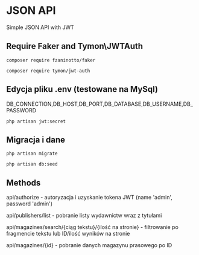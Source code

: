 # JSON API 
Simple JSON API with JWT 


## Require Faker and Tymon\JWTAuth
`composer require fzaninotto/faker`

`composer require tymon/jwt-auth`

## Edycja pliku .env (testowane na MySql)
DB_CONNECTION,DB_HOST,DB_PORT,DB_DATABASE,DB_USERNAME,DB_PASSWORD

`php artisan jwt:secret`

## Migracja i dane
`php artisan migrate`

`php artisan db:seed`


## Methods

api/authorize - autoryzacja i uzyskanie tokena JWT (name 'admin', password 'admin')

api/publishers/list - pobranie listy wydawnictw wraz z tytułami

api/magazines/search/{ciąg tekstu}/{ilość na stronie} - filtrowanie po fragmencie tekstu lub ID/ilość wyników na stronie

api/magazines/{id} - pobranie danych magazynu prasowego po ID
